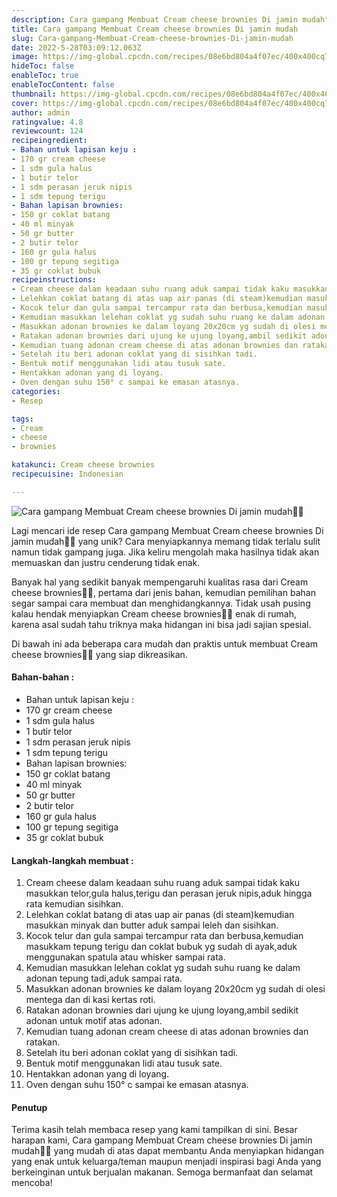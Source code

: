 ```yaml
---
description: Cara gampang Membuat Cream cheese brownies Di jamin mudah"
title: Cara gampang Membuat Cream cheese brownies Di jamin mudah
slug: Cara-gampang-Membuat-Cream-cheese-brownies-Di-jamin-mudah
date: 2022-5-28T03:09:12.063Z
image: https://img-global.cpcdn.com/recipes/08e6bd804a4f07ec/400x400cq70/photo.jpg
hideToc: false
enableToc: true
enableTocContent: false
thumbnail: https://img-global.cpcdn.com/recipes/08e6bd804a4f07ec/400x400cq70/photo.jpg
cover: https://img-global.cpcdn.com/recipes/08e6bd804a4f07ec/400x400cq70/photo.jpg
author: admin
ratingvalue: 4.8
reviewcount: 124
recipeingredient:
- Bahan untuk lapisan keju :
- 170 gr cream cheese
- 1 sdm gula halus
- 1 butir telor
- 1 sdm perasan jeruk nipis
- 1 sdm tepung terigu
- Bahan lapisan brownies:
- 150 gr coklat batang
- 40 ml minyak
- 50 gr butter
- 2 butir telor
- 160 gr gula halus
- 100 gr tepung segitiga
- 35 gr coklat bubuk
recipeinstructions:
- Cream cheese dalam keadaan suhu ruang aduk sampai tidak kaku masukkan telor,gula halus,terigu dan perasan jeruk nipis,aduk hingga rata kemudian sisihkan.
- Lelehkan coklat batang di atas uap air panas (di steam)kemudian masukkan minyak dan butter aduk sampai leleh dan sisihkan.
- Kocok telur dan gula sampai tercampur rata dan berbusa,kemudian masukkam tepung terigu dan coklat bubuk yg sudah di ayak,aduk menggunakan spatula atau whisker sampai rata.
- Kemudian masukkan lelehan coklat yg sudah suhu ruang ke dalam adonan tepung tadi,aduk sampai rata.
- Masukkan adonan brownies ke dalam loyang 20x20cm yg sudah di olesi mentega dan di kasi kertas roti.
- Ratakan adonan brownies dari ujung ke ujung loyang,ambil sedikit adonan untuk motif atas adonan.
- Kemudian tuang adonan cream cheese di atas adonan brownies dan ratakan.
- Setelah itu beri adonan coklat yang di sisihkan tadi.
- Bentuk motif menggunakan lidi atau tusuk sate.
- Hentakkan adonan yang di loyang.
- Oven dengan suhu 150° c sampai ke emasan atasnya.
categories:
- Resep

tags:
- Cream
- cheese
- brownies

katakunci: Cream cheese brownies
recipecuisine: Indonesian

---
```


![Cara gampang Membuat Cream cheese brownies Di jamin mudah👩‍🍳](https://img-global.cpcdn.com/recipes/08e6bd804a4f07ec/400x400cq70/photo.jpg)

Lagi mencari ide resep Cara gampang Membuat Cream cheese brownies Di jamin mudah👩‍🍳 yang unik? Cara menyiapkannya memang tidak terlalu sulit namun tidak gampang juga. Jika keliru mengolah maka hasilnya tidak akan memuaskan dan justru cenderung tidak enak.

Banyak hal yang sedikit banyak mempengaruhi kualitas rasa dari Cream cheese brownies👩‍🍳, pertama dari jenis bahan, kemudian pemilihan bahan segar sampai cara membuat dan menghidangkannya. Tidak usah pusing kalau hendak menyiapkan Cream cheese brownies👩‍🍳 enak di rumah, karena asal sudah tahu triknya maka hidangan ini bisa jadi sajian spesial.

Di bawah ini ada beberapa cara mudah dan praktis untuk membuat Cream cheese brownies👩‍🍳 yang siap dikreasikan.

<!--inarticleads1-->

#### Bahan-bahan :

- Bahan untuk lapisan keju :
- 170 gr cream cheese
- 1 sdm gula halus
- 1 butir telor
- 1 sdm perasan jeruk nipis
- 1 sdm tepung terigu
- Bahan lapisan brownies:
- 150 gr coklat batang
- 40 ml minyak
- 50 gr butter
- 2 butir telor
- 160 gr gula halus
- 100 gr tepung segitiga
- 35 gr coklat bubuk

<!--inarticleads2-->

#### Langkah-langkah membuat :

1. Cream cheese dalam keadaan suhu ruang aduk sampai tidak kaku masukkan telor,gula halus,terigu dan perasan jeruk nipis,aduk hingga rata kemudian sisihkan.
1. Lelehkan coklat batang di atas uap air panas (di steam)kemudian masukkan minyak dan butter aduk sampai leleh dan sisihkan.
1. Kocok telur dan gula sampai tercampur rata dan berbusa,kemudian masukkam tepung terigu dan coklat bubuk yg sudah di ayak,aduk menggunakan spatula atau whisker sampai rata.
1. Kemudian masukkan lelehan coklat yg sudah suhu ruang ke dalam adonan tepung tadi,aduk sampai rata.
1. Masukkan adonan brownies ke dalam loyang 20x20cm yg sudah di olesi mentega dan di kasi kertas roti.
1. Ratakan adonan brownies dari ujung ke ujung loyang,ambil sedikit adonan untuk motif atas adonan.
1. Kemudian tuang adonan cream cheese di atas adonan brownies dan ratakan.
1. Setelah itu beri adonan coklat yang di sisihkan tadi.
1. Bentuk motif menggunakan lidi atau tusuk sate.
1. Hentakkan adonan yang di loyang.
1. Oven dengan suhu 150° c sampai ke emasan atasnya.

#### Penutup

Terima kasih telah membaca resep yang kami tampilkan di sini. Besar harapan kami, Cara gampang Membuat Cream cheese brownies Di jamin mudah👩‍🍳 yang mudah di atas dapat membantu Anda menyiapkan hidangan yang enak untuk keluarga/teman maupun menjadi inspirasi bagi Anda yang berkeinginan untuk berjualan makanan. Semoga bermanfaat dan selamat mencoba!